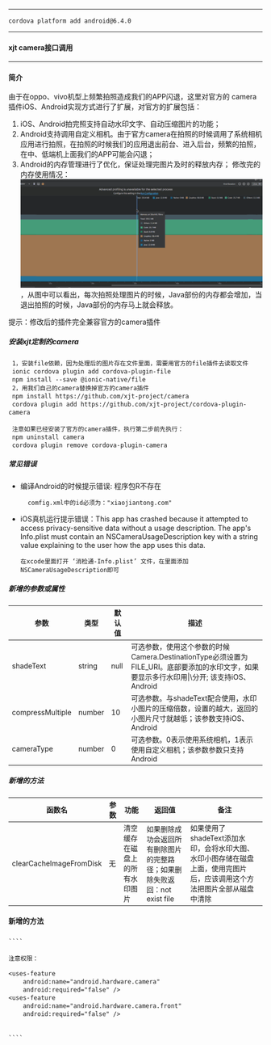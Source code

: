 ----
 	cordova platform add android@6.4.0
 	
----


#### xjt camera接口调用	
----
#### 简介

由于在oppo、vivo机型上频繁拍照造成我们的APP闪退，这里对官方的
camera插件iOS、Android实现方式进行了扩展，对官方的扩展包括：

1. iOS、Android拍完照支持自动水印文字、自动压缩图片的功能；
2. Android支持调用自定义相机。由于官方camera在拍照的时候调用了系统相机应用进行拍照，在拍照的时候我们的应用退出前台、进入后台，频繁的拍照，在中、低端机上面我们的APP可能会闪退；
3. Android的内存管理进行了优化，保证处理完图片及时的释放内存；
   修改完的内存使用情况： ![](https://github.com/xjt-project/image/blob/master/camearMemAfter.gif)，从图中可以看出，每次拍照处理图片的时候，Java部份的内存都会增加，当退出拍照的时候，Java部份的内存马上就会释放。
   
提示：修改后的插件完全兼容官方的camera插件

##### 安装xjt定制的camera
	
````
 1，安装file依赖，因为处理后的图片存在文件里面，需要用官方的file插件去读取文件
 ionic cordova plugin add cordova-plugin-file
 npm install --save @ionic-native/file
 2，用我们自己的camera替换掉官方的camera插件
 npm install https://github.com/xjt-project/camera
 cordova plugin add	https://github.com/xjt-project/cordova-plugin-camera
 
 注意如果已经安装了官方的camera插件，执行第二步前先执行：
 npm uninstall camera
 cordova plugin remove cordova-plugin-camera
````

	  
	
##### 常见错误
* 编译Android的时候提示错误: 程序包R不存在
	
	````
	  comfig.xml中的id必须为："xiaojiantong.com" 
	````
* iOS真机运行提示错误：This app has crashed because it attempted to access privacy-sensitive data without a usage description.  The app's Info.plist must contain an NSCameraUsageDescription key with a string value explaining to the user how the app uses this data.

	````
	在xcode里面打开 ‘消检通-Info.plist’ 文件，在里面添加NSCameraUsageDescription即可
	````
	
##### 新增的参数或属性
| 参数 | 类型 | 默认值 | 描述 |
| --- | --- | --- | --- |
| shadeText | string | null | 可选参数，使用这个参数的时候Camera.DestinationType必须设置为FILE_URI。底部要添加的水印文字，如果要显示多行水印用\|\分开; 该支持iOS、Android |
| compressMultiple | number | 10 | 可选参数。与shadeText配合使用，水印小图片的压缩倍数，设置的越大，返回的小图片尺寸就越低；该参数支持iOS、Android|
| cameraType | number | 0 | 可选参数。0表示使用系统相机，1表示使用自定义相机；该参数参数只支持Android|

##### 新增的方法
| 函数名 | 参数 | 功能 | 返回值 | 备注 | 
| --- | --- | --- | --- | --- |
| clearCacheImageFromDisk | 无 | 清空缓存在磁盘上的所有水印图片 | 如果删除成功会返回所有删除图片的完整路径；如果删除失败返回：not exist file| 如果使用了shadeText添加水印，会将水印大图、水印小图存储在磁盘上面，使用完图片后，应该调用这个方法把图片全部从磁盘中清除 |

####  新增的方法


###


	````
	
	注意权限：
   <uses-permission
        android:name="android.permission.CAMERA"
        android:required="false" />

    <uses-feature
        android:name="android.hardware.camera"
        android:required="false" />
    <uses-feature
        android:name="android.hardware.camera.front"
        android:required="false" />
        
        
	````